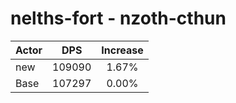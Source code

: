 # nelths-fort - nzoth-cthun
| Actor | DPS | Increase |
|---|:---:|:---:|
|new|109090|1.67%|
|Base|107297|0.00%|
